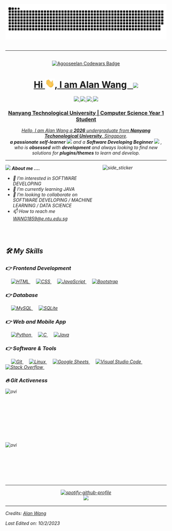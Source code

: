 <!---
Alaneel/Alaneel is a ✨ special ✨ repository because its `README.md` (this file) appears on your GitHub profile.
--->

<div align="center">
  <a href="https://1999azzar.github.io/1999AZZAR/">
  <img  src="https://github.com/1999AZZAR/1999AZZAR/blob/main/resources/img/grid-snake.svg" alt="snake" />
  </a>
</div>
<br>
<hr>

<br/>
<div align="center">
  <a href="https://www.codewars.com/dashboard"><img src="https://www.codewars.com/users/Agooseelan/badges/large" alt="Agooseelan Codewars Badge">
</div>

<h1 align="center">Hi <img src="https://raw.githubusercontent.com/ABSphreak/ABSphreak/master/gifs/Hi.gif" width="30px">, I am Alan Wang &nbsp <a href="https://leetcode.com/Alaneel/"><img src="https://img.shields.io/badge/dynamic/json?style=for-the-badge&labelColor=black&color=%23ffa116&label=Solved&query=solvedOverTotal&url=https%3A%2F%2Fleetcode-badge.vercel.app%2Fapi%2Fusers%2FAlaneel&logo=leetcode&logoColor=yellow" height="25"> </h1>

<p align="center">
  <img src="https://img.shields.io/badge/Age-20-blue" />
  <img src="https://img.shields.io/badge/Focus-Software Developing-brightgreen" />
  <img src="https://img.shields.io/badge/Lives-Chinese-success" />
  <img src="https://img.shields.io/badge/Languages-English%20%26%20Chinese%20%26%20French-brightgreen" />
</p>

<h3 align="center">Nanyang Technological University | Computer Science Year 1 Student </h3>

<p align="center">
  <em>
    Hello, I am Alan Wang a <b>2026</b> undergraduate from <a href="https://ntu.edu.sg/"> <b>Nanyang Techonological University</b>, Singapore</a>. <br>
<b>a passionate self-learner</b> <img src="https://github.com/TheDudeThatCode/TheDudeThatCode/blob/master/Assets/Developer.gif" width="30px"> and a <b>Software Developing Beginner</b>&nbsp;<img src="https://github.com/TheDudeThatCode/TheDudeThatCode/blob/master/Assets/Designer.gif" width="36px">&nbsp,<br>who is <b>obsessed</b> with <b>development</b> and always looking to find new solutions for <b> plugins/themes </b> to learn and develop.
    
<br>
    
<hr>
   
<img align="right" width=200px height=200px alt="side_sticker" src="https://media.giphy.com/media/TEnXkcsHrP4YedChhA/giphy.gif" />

<img src="https://media.giphy.com/media/iY8CRBdQXODJSCERIr/giphy.gif" width="30px">&nbsp;***About me ....***
    
- 👀 I’m interested in SOFTWARE DEVELOPING
- 🌱 I’m currently learning JAVA
- 💞️ I’m looking to collaborate on SOFTWARE DEVELOPING / MACHINE LEARNING / DATA SCIENCE
- 📫 How to reach me WANG1859@e.ntu.edu.sg

<br><br>
    
## 🛠️ My Skills

### 👉 Frontend Development
<p align="left"> 
  &emsp; 
  <a href="https://www.w3.org/html/" target="_blank"> 
   <img alt="HTML" src="https://img.shields.io/badge/HTML5%20-%23E34F26.svg?logo=html5&logoColor=white">
  </a>   
  &emsp;
  <a href="https://www.w3schools.com/css/" target="_blank">
    <img alt="CSS" src="https://img.shields.io/badge/CSS%20-%231572B6.svg?logo=css3&logoColor=white">
  </a> 
  &emsp;
  <a href="https://www.javascript.com">
    <img alt="JavaScript" src="https://img.shields.io/badge/JavaScript%20-%23F7DF1E.svg?logo=javascript&logoColor=black">
  </a>
  &emsp;
  <a href="https://getbootstrap.com" target="_blank"> 
    <img alt="Bootstrap" src="https://img.shields.io/badge/Bootstrap-%23563D7C.svg?style=flat&logo=bootstrap&logoColor=white"/>
  </a>
</p>

### 👉 Database
<p align="left">
  &emsp;
    <a href="https://www.mysql.com/">
      <img alt="MySQL" src="https://img.shields.io/badge/MySQL-%2300f.svg?style=flat&llogo=mysql&logoColor=white">
  </a>
  &emsp;
    <a href="https://www.sqlite.org/">
      <img alt="SQLite" src ="https://img.shields.io/badge/sqlite-%2307405e.svg?style=flat&logo=sqlite&logoColor=white"/>
  </a>
</p>
 
### 👉 Web and Mobile App
<p align="left">
  &emsp;
    <a href="https://www.python.org">
      <img alt="Python" src="https://img.shields.io/badge/Python%20-%2314354C.svg?logo=python&logoColor=white">
  </a>
  &emsp; 
  <a href="https://www.cprogramming.com/" target="_blank"> 
    <img alt="C" src="https://img.shields.io/badge/C%20-%232370ED.svg?logo=c&logoColor=white">
  </a> 
  &emsp;
  <a href="https://www.java.com" target="_blank"> 
    <img alt="Java" src="https://img.shields.io/badge/Java-%23007396.svg?logo=java&logoColor=white">
  </a>
  
</p>

### 👉 Software & Tools
 
<p>
  &emsp;
    <a href="https://git-scm.com">
      <img alt="Git" src="https://img.shields.io/badge/Git%20-%23F05033.svg?logo=git&logoColor=white">
  </a>
  &emsp;
    <a href="https://www.linux.org">
      <img alt="Linux" src="https://img.shields.io/badge/Linux-FCC624?style=flat&logo=linux&logoColor=black">
  </a>
  &emsp;
    <a href="https://www.google.com/sheets/about/">
      <img alt="Google Sheets" src="https://img.shields.io/badge/Google%20Sheets%20-%2334A853.svg?logo=google%20sheets&logoColor=white">
  </a>
  &emsp;
    <a href="https://code.visualstudio.com">
      <img alt="Visual Studio Code" src="https://img.shields.io/badge/Visual%20Studio%20Code-0078d7.svg?logo=visual-studio-code&logoColor=white">
  </a>
  &emsp;
    <a href="https://stackoverflow.com">
      <img alt="Stack Overflow" src="https://img.shields.io/badge/-Stack%20Overflow-FE7A16?logo=stack-overflow&logoColor=white">
  </a>
  &emsp;
</p>

### 🔥 Git Activeness
    
<a href="https://github.com/Alaneel/github-readme-stats">
  <img align="left" src="https://github-readme-stats.vercel.app/api/top-langs?username=Alaneel&langs_count=6&show_icons=true&locale=en&layout=compact&theme=chartreuse-dark" alt="ovi" width="400"/>
</a>

<br><br><br><br><br><br><br><br><br>

<a href="https://github.com/Alaneel/github-readme-stats">
  <img align="left" src="https://github-readme-stats.vercel.app/api?username=Alaneel&show_icons=true&locale=en&theme=chartreuse-dark" alt="ovi" width ="400"/>
</a>
    
<br><br><br><br><br><br><br>

-----

<span align="center">

[![spotify-github-profile](https://spotify-github-profile.vercel.app/api/view?uid=31o4m3wtf4uobggyb4ktjvjwrtdm&cover_image=true&theme=novatorem&show_offline=false&background_color=121212&bar_color=0061ff&bar_color_cover=false)](https://github.com/kittinan/spotify-github-profile)
 <br>
![](https://komarev.com/ghpvc/?username=Alaneel)

</span>

-----
Credits: [Alan Wang](https://github.com/Alaneel)

Last Edited on: 10/2/2023

